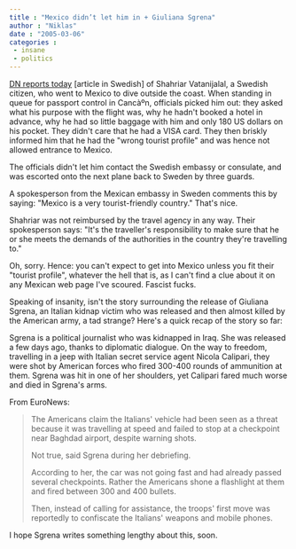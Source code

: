 ```yaml
---
title : "Mexico didn’t let him in + Giuliana Sgrena"
author : "Niklas"
date : "2005-03-06"
categories : 
 - insane
 - politics
---
```


[DN reports today](http://www.dn.se/DNet/jsp/polopoly.jsp?d=147&a=386978) \[article in Swedish\] of Shahriar Vatanijalal, a Swedish citizen, who went to Mexico to dive outside the coast. When standing in queue for passport control in Cancàºn, officials picked him out: they asked what his purpose with the flight was, why he hadn't booked a hotel in advance, why he had so little baggage with him and only 180 US dollars on his pocket. They didn't care that he had a VISA card. They then briskly informed him that he had the "wrong tourist profile" and was hence not allowed entrance to Mexico.

The officials didn't let him contact the Swedish embassy or consulate, and was escorted onto the next plane back to Sweden by three guards.

A spokesperson from the Mexican embassy in Sweden comments this by saying: "Mexico is a very tourist-friendly country." That's nice.

Shahriar was not reimbursed by the travel agency in any way. Their spokesperson says: "It's the traveller's responsibility to make sure that he or she meets the demands of the authorities in the country they're travelling to."

Oh, sorry. Hence: you can't expect to get into Mexico unless you fit their "tourist profile", whatever the hell that is, as I can't find a clue about it on any Mexican web page I've scoured. Fascist fucks.

Speaking of insanity, isn't the story surrounding the release of Giuliana Sgrena, an Italian kidnap victim who was released and then almost killed by the American army, a tad strange? Here's a quick recap of the story so far:

Sgrena is a political journalist who was kidnapped in Iraq. She was released a few days ago, thanks to diplomatic dialogue. On the way to freedom, travelling in a jeep with Italian secret service agent Nicola Calipari, they were shot by American forces who fired 300-400 rounds of ammunition at them. Sgrena was hit in one of her shoulders, yet Calipari fared much worse and died in Sgrena's arms.

From EuroNews:

> The Americans claim the Italians' vehicle had been seen as a threat because it was travelling at speed and failed to stop at a checkpoint near Baghdad airport, despite warning shots.
> 
> Not true, said Sgrena during her debriefing.
> 
> According to her, the car was not going fast and had already passed several checkpoints. Rather the Americans shone a flashlight at them and fired between 300 and 400 bullets.
> 
> Then, instead of calling for assistance, the troops' first move was reportedly to confiscate the Italians' weapons and mobile phones.

I hope Sgrena writes something lengthy about this, soon.
